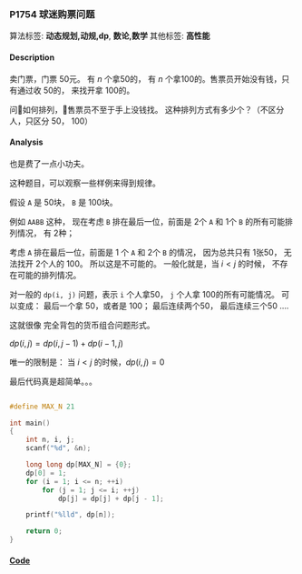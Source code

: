 ### P1754 球迷购票问题

算法标签: **动态规划,动规,dp**, **数论,数学**
其他标签: **高性能**


#### Description

卖门票，门票 50元。 有 $n$ 个拿50的， 有 $n$ 个拿100的。售票员开始没有钱，只有通过收 50的， 来找开拿 100的。

问如何排列，售票员不至于手上没钱找。 这种排列方式有多少个？（不区分人，只区分 50， 100）

#### Analysis

也是费了一点小功夫。

这种题目，可以观察一些样例来得到规律。

假设 `A` 是 50块， `B` 是 100块。

例如 `AABB` 这种， 现在考虑 `B` 排在最后一位，前面是 2个 `A` 和 1个 `B` 的所有可能排列情况， 有 2种；

考虑 `A` 排在最后一位，前面是 1 个 `A` 和 2个 `B` 的情况， 因为总共只有 1张50， 无法找开 2个人的 100。 所以这是不可能的。 一般化就是，当 $i < j$ 的时候， 不存在可能的排列情况。

对一般的 `dp(i, j)` 问题，表示 `i` 个人拿50， `j` 个人拿 100的所有可能情况。 可以变成： 最后一个拿 50，或者是 100； 最后连续两个50， 最后连续三个50 ....

这就很像 完全背包的货币组合问题形式。

$dp(i, j) = dp(i, j - 1) + dp(i - 1, j)$ 

唯一的限制是： 当 $i < j$ 的时候，$dp(i, j) = 0$

最后代码真是超简单。。。

```cpp

#define MAX_N 21

int main()
{
    int n, i, j;
    scanf("%d", &n);

    long long dp[MAX_N] = {0};
    dp[0] = 1;
    for (i = 1; i <= n; ++i)
        for (j = 1; j <= i; ++j)
            dp[j] = dp[j] + dp[j - 1];

    printf("%lld", dp[n]);

    return 0;
}
```


#### [Code](../cpp/p1754.cpp) 

